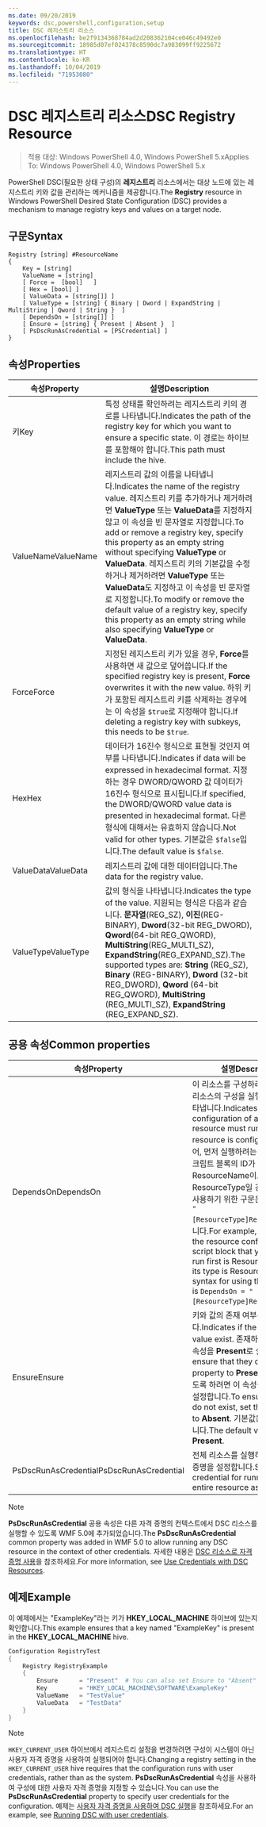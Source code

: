 ```yaml
---
ms.date: 09/20/2019
keywords: dsc,powershell,configuration,setup
title: DSC 레지스트리 리소스
ms.openlocfilehash: be2f9134368784ad2d208362104ce046c49492e0
ms.sourcegitcommit: 18985d07ef024378c8590dc7a983099ff9225672
ms.translationtype: HT
ms.contentlocale: ko-KR
ms.lasthandoff: 10/04/2019
ms.locfileid: "71953080"
---
```

# <a name="dsc-registry-resource"></a><span data-ttu-id="961b1-103">DSC 레지스트리 리소스</span><span class="sxs-lookup"><span data-stu-id="961b1-103">DSC Registry Resource</span></span>

> <span data-ttu-id="961b1-104">적용 대상: Windows PowerShell 4.0, Windows PowerShell 5.x</span><span class="sxs-lookup"><span data-stu-id="961b1-104">Applies To: Windows PowerShell 4.0, Windows PowerShell 5.x</span></span>

<span data-ttu-id="961b1-105">PowerShell DSC(필요한 상태 구성)의 **레지스트리** 리소스에서는 대상 노드에 있는 레지스트리 키와 값을 관리하는 메커니즘을 제공합니다.</span><span class="sxs-lookup"><span data-stu-id="961b1-105">The **Registry** resource in Windows PowerShell Desired State Configuration (DSC) provides a mechanism to manage registry keys and values on a target node.</span></span>

## <a name="syntax"></a><span data-ttu-id="961b1-106">구문</span><span class="sxs-lookup"><span data-stu-id="961b1-106">Syntax</span></span>

```Syntax
Registry [string] #ResourceName
{
    Key = [string]
    ValueName = [string]
    [ Force =  [bool]   ]
    [ Hex = [bool] ]
    [ ValueData = [string[]] ]
    [ ValueType = [string] { Binary | Dword | ExpandString | MultiString | Qword | String }  ]
    [ DependsOn = [string[]] ]
    [ Ensure = [string] { Present | Absent }  ]
    [ PsDscRunAsCredential = [PSCredential] ]
}
```

## <a name="properties"></a><span data-ttu-id="961b1-107">속성</span><span class="sxs-lookup"><span data-stu-id="961b1-107">Properties</span></span>

|<span data-ttu-id="961b1-108">속성</span><span class="sxs-lookup"><span data-stu-id="961b1-108">Property</span></span> |<span data-ttu-id="961b1-109">설명</span><span class="sxs-lookup"><span data-stu-id="961b1-109">Description</span></span> |
|---|---|
|<span data-ttu-id="961b1-110">키</span><span class="sxs-lookup"><span data-stu-id="961b1-110">Key</span></span> |<span data-ttu-id="961b1-111">특정 상태를 확인하려는 레지스트리 키의 경로를 나타냅니다.</span><span class="sxs-lookup"><span data-stu-id="961b1-111">Indicates the path of the registry key for which you want to ensure a specific state.</span></span> <span data-ttu-id="961b1-112">이 경로는 하이브를 포함해야 합니다.</span><span class="sxs-lookup"><span data-stu-id="961b1-112">This path must include the hive.</span></span> |
|<span data-ttu-id="961b1-113">ValueName</span><span class="sxs-lookup"><span data-stu-id="961b1-113">ValueName</span></span> |<span data-ttu-id="961b1-114">레지스트리 값의 이름을 나타냅니다.</span><span class="sxs-lookup"><span data-stu-id="961b1-114">Indicates the name of the registry value.</span></span> <span data-ttu-id="961b1-115">레지스트리 키를 추가하거나 제거하려면 **ValueType** 또는 **ValueData**를 지정하지 않고 이 속성을 빈 문자열로 지정합니다.</span><span class="sxs-lookup"><span data-stu-id="961b1-115">To add or remove a registry key, specify this property as an empty string without specifying **ValueType** or **ValueData**.</span></span> <span data-ttu-id="961b1-116">레지스트리 키의 기본값을 수정하거나 제거하려면 **ValueType** 또는 **ValueData**도 지정하고 이 속성을 빈 문자열로 지정합니다.</span><span class="sxs-lookup"><span data-stu-id="961b1-116">To modify or remove the default value of a registry key, specify this property as an empty string while also specifying **ValueType** or **ValueData**.</span></span> |
|<span data-ttu-id="961b1-117">Force</span><span class="sxs-lookup"><span data-stu-id="961b1-117">Force</span></span> |<span data-ttu-id="961b1-118">지정된 레지스트리 키가 있을 경우, **Force**를 사용하면 새 값으로 덮어씁니다.</span><span class="sxs-lookup"><span data-stu-id="961b1-118">If the specified registry key is present, **Force** overwrites it with the new value.</span></span> <span data-ttu-id="961b1-119">하위 키가 포함된 레지스트리 키를 삭제하는 경우에는 이 속성을 `$true`로 지정해야 합니다.</span><span class="sxs-lookup"><span data-stu-id="961b1-119">If deleting a registry key with subkeys, this needs to be `$true`.</span></span> |
|<span data-ttu-id="961b1-120">Hex</span><span class="sxs-lookup"><span data-stu-id="961b1-120">Hex</span></span> |<span data-ttu-id="961b1-121">데이터가 16진수 형식으로 표현될 것인지 여부를 나타냅니다.</span><span class="sxs-lookup"><span data-stu-id="961b1-121">Indicates if data will be expressed in hexadecimal format.</span></span> <span data-ttu-id="961b1-122">지정하는 경우 DWORD/QWORD 값 데이터가 16진수 형식으로 표시됩니다.</span><span class="sxs-lookup"><span data-stu-id="961b1-122">If specified, the DWORD/QWORD value data is presented in hexadecimal format.</span></span> <span data-ttu-id="961b1-123">다른 형식에 대해서는 유효하지 않습니다.</span><span class="sxs-lookup"><span data-stu-id="961b1-123">Not valid for other types.</span></span> <span data-ttu-id="961b1-124">기본값은 `$false`입니다.</span><span class="sxs-lookup"><span data-stu-id="961b1-124">The default value is `$false`.</span></span> |
|<span data-ttu-id="961b1-125">ValueData</span><span class="sxs-lookup"><span data-stu-id="961b1-125">ValueData</span></span> |<span data-ttu-id="961b1-126">레지스트리 값에 대한 데이터입니다.</span><span class="sxs-lookup"><span data-stu-id="961b1-126">The data for the registry value.</span></span> |
|<span data-ttu-id="961b1-127">ValueType</span><span class="sxs-lookup"><span data-stu-id="961b1-127">ValueType</span></span> |<span data-ttu-id="961b1-128">값의 형식을 나타냅니다.</span><span class="sxs-lookup"><span data-stu-id="961b1-128">Indicates the type of the value.</span></span> <span data-ttu-id="961b1-129">지원되는 형식은 다음과 같습니다. **문자열**(REG_SZ), **이진**(REG-BINARY), **Dword**(32-bit REG_DWORD), **Qword**(64-bit REG_QWORD), **MultiString**(REG_MULTI_SZ), **ExpandString**(REG_EXPAND_SZ).</span><span class="sxs-lookup"><span data-stu-id="961b1-129">The supported types are: **String** (REG_SZ), **Binary** (REG-BINARY), **Dword** (32-bit REG_DWORD), **Qword** (64-bit REG_QWORD), **MultiString** (REG_MULTI_SZ), **ExpandString** (REG_EXPAND_SZ).</span></span> |

## <a name="common-properties"></a><span data-ttu-id="961b1-130">공용 속성</span><span class="sxs-lookup"><span data-stu-id="961b1-130">Common properties</span></span>

|<span data-ttu-id="961b1-131">속성</span><span class="sxs-lookup"><span data-stu-id="961b1-131">Property</span></span> |<span data-ttu-id="961b1-132">설명</span><span class="sxs-lookup"><span data-stu-id="961b1-132">Description</span></span> |
|---|---|
|<span data-ttu-id="961b1-133">DependsOn</span><span class="sxs-lookup"><span data-stu-id="961b1-133">DependsOn</span></span> |<span data-ttu-id="961b1-134">이 리소스를 구성하려면 먼저 다른 리소스의 구성을 실행해야 함을 나타냅니다.</span><span class="sxs-lookup"><span data-stu-id="961b1-134">Indicates that the configuration of another resource must run before this resource is configured.</span></span> <span data-ttu-id="961b1-135">예를 들어, 먼저 실행하려는 리소스 구성 스크립트 블록의 ID가 ResourceName이고 해당 형식이 ResourceType일 경우, 이 속성을 사용하기 위한 구문은 `DependsOn = "[ResourceType]ResourceName"`입니다.</span><span class="sxs-lookup"><span data-stu-id="961b1-135">For example, if the ID of the resource configuration script block that you want to run first is ResourceName and its type is ResourceType, the syntax for using this property is `DependsOn = "[ResourceType]ResourceName"`.</span></span> |
|<span data-ttu-id="961b1-136">Ensure</span><span class="sxs-lookup"><span data-stu-id="961b1-136">Ensure</span></span> |<span data-ttu-id="961b1-137">키와 값의 존재 여부를 나타냅니다.</span><span class="sxs-lookup"><span data-stu-id="961b1-137">Indicates if the key and value exist.</span></span> <span data-ttu-id="961b1-138">존재하도록 하려면 이 속성을 **Present**로 설정합니다.</span><span class="sxs-lookup"><span data-stu-id="961b1-138">To ensure that they do, set this property to **Present**.</span></span> <span data-ttu-id="961b1-139">존재하지 않도록 하려면 이 속성을 **Absent**로 설정합니다.</span><span class="sxs-lookup"><span data-stu-id="961b1-139">To ensure that they do not exist, set the property to **Absent**.</span></span> <span data-ttu-id="961b1-140">기본값은 **Present**입니다.</span><span class="sxs-lookup"><span data-stu-id="961b1-140">The default value is **Present**.</span></span> |
|<span data-ttu-id="961b1-141">PsDscRunAsCredential</span><span class="sxs-lookup"><span data-stu-id="961b1-141">PsDscRunAsCredential</span></span> |<span data-ttu-id="961b1-142">전체 리소스를 실행하기 위한 자격 증명을 설정합니다.</span><span class="sxs-lookup"><span data-stu-id="961b1-142">Sets the credential for running the entire resource as.</span></span> |

> [!NOTE]
> <span data-ttu-id="961b1-143">**PsDscRunAsCredential** 공용 속성은 다른 자격 증명의 컨텍스트에서 DSC 리소스를 실행할 수 있도록 WMF 5.0에 추가되었습니다.</span><span class="sxs-lookup"><span data-stu-id="961b1-143">The **PsDscRunAsCredential** common property was added in WMF 5.0 to allow running any DSC resource in the context of other credentials.</span></span> <span data-ttu-id="961b1-144">자세한 내용은 [ DSC 리소스로 자격 증명 사용](../../../configurations/runasuser.md)을 참조하세요.</span><span class="sxs-lookup"><span data-stu-id="961b1-144">For more information, see [Use Credentials with DSC Resources](../../../configurations/runasuser.md).</span></span>

## <a name="example"></a><span data-ttu-id="961b1-145">예제</span><span class="sxs-lookup"><span data-stu-id="961b1-145">Example</span></span>

<span data-ttu-id="961b1-146">이 예제에서는 "ExampleKey"라는 키가 **HKEY\_LOCAL\_MACHINE** 하이브에 있는지 확인합니다.</span><span class="sxs-lookup"><span data-stu-id="961b1-146">This example ensures that a key named "ExampleKey" is present in the **HKEY\_LOCAL\_MACHINE** hive.</span></span>

```powershell
Configuration RegistryTest
{
    Registry RegistryExample
    {
        Ensure      = "Present"  # You can also set Ensure to "Absent"
        Key         = "HKEY_LOCAL_MACHINE\SOFTWARE\ExampleKey"
        ValueName   = "TestValue"
        ValueData   = "TestData"
    }
}
```

> [!NOTE]
> <span data-ttu-id="961b1-147">`HKEY_CURRENT_USER` 하이브에서 레지스트리 설정을 변경하려면 구성이 시스템이 아닌 사용자 자격 증명을 사용하여 실행되어야 합니다.</span><span class="sxs-lookup"><span data-stu-id="961b1-147">Changing a registry setting in the `HKEY_CURRENT_USER` hive requires that the configuration runs with user credentials, rather than as the system.</span></span> <span data-ttu-id="961b1-148">**PsDscRunAsCredential** 속성을 사용하여 구성에 대한 사용자 자격 증명을 지정할 수 있습니다.</span><span class="sxs-lookup"><span data-stu-id="961b1-148">You can use the **PsDscRunAsCredential** property to specify user credentials for the configuration.</span></span> <span data-ttu-id="961b1-149">예제는 [사용자 자격 증명을 사용하여 DSC 실행](../../../configurations/runAsUser.md)을 참조하세요.</span><span class="sxs-lookup"><span data-stu-id="961b1-149">For an example, see [Running DSC with user credentials](../../../configurations/runAsUser.md).</span></span>